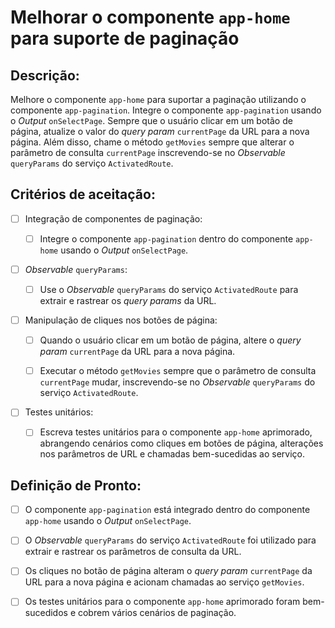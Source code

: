 # Melhorar o componente `app-home` para suporte de paginação

## Descrição:

Melhore o componente `app-home` para suportar a paginação utilizando o componente `app-pagination`. Integre o componente `app-pagination` usando o _Output_ `onSelectPage`. Sempre que o usuário clicar em um botão de página, atualize o valor do _query param_ `currentPage` da URL para a nova página. Além disso, chame o método `getMovies` sempre que alterar o parâmetro de consulta `currentPage` inscrevendo-se no _Observable_ `queryParams` do serviço `ActivatedRoute`.

## Critérios de aceitação:

- [ ] Integração de componentes de paginação:

     - [ ] Integre o componente `app-pagination` dentro do componente `app-home` usando o _Output_ `onSelectPage`.

- [ ] _Observable_ `queryParams`:

     - [ ] Use o _Observable_ `queryParams` do serviço `ActivatedRoute` para extrair e rastrear os _query params_ da URL.

- [ ] Manipulação de cliques nos botões de página:

     - [ ] Quando o usuário clicar em um botão de página, altere o _query param_ `currentPage` da URL para a nova página.

     - [ ] Executar o método `getMovies` sempre que o parâmetro de consulta `currentPage` mudar, inscrevendo-se no _Observable_ `queryParams` do serviço `ActivatedRoute`.

- [ ] Testes unitários:

     - [ ] Escreva testes unitários para o componente `app-home` aprimorado, abrangendo cenários como cliques em botões de página, alterações nos parâmetros de URL e chamadas bem-sucedidas ao serviço.

## Definição de Pronto:

- [ ] O componente `app-pagination` está integrado dentro do componente `app-home` usando o _Output_ `onSelectPage`.

- [ ] O _Observable_ `queryParams` do serviço `ActivatedRoute` foi utilizado para extrair e rastrear os parâmetros de consulta da URL.

- [ ] Os cliques no botão de página alteram o _query param_ `currentPage` da URL para a nova página e acionam chamadas ao serviço `getMovies`.

- [ ] Os testes unitários para o componente `app-home` aprimorado foram bem-sucedidos e cobrem vários cenários de paginação.
